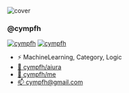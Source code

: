 ![cover](https://user-images.githubusercontent.com/2749629/89119943-fc63f100-d4ec-11ea-86a4-0d0f8f0f553b.jpg)

### @cympfh
[![cympfh](https://cp-logo.vercel.app/codeforces/cympfh)](https://codeforces.com/profile/cympfh)
[![cympfh](https://cp-logo.vercel.app/atcoder/cympfh)](https://atcoder.jp/users/cympfh)

* ⚡ MachineLearning, Category, Logic
* [💬 cympfh/aiura](https://cympfh.cc/aiura/)
* [🤔 cympfh/me](https://cympfh.cc/me/)
* [📫 cympfh@gmail.com](mailto:cympfh@gmail.com)
